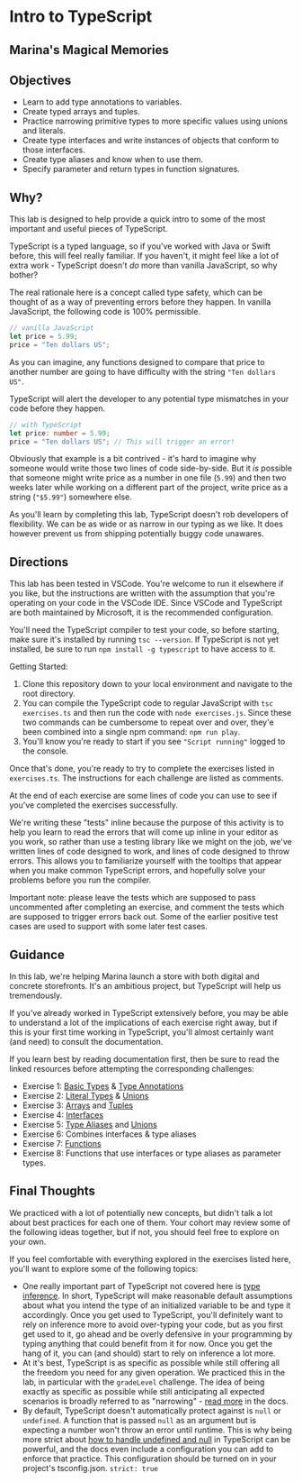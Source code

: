 # Intro to TypeScript

## Marina's Magical Memories

## Objectives

- Learn to add type annotations to variables.
- Create typed arrays and tuples.
- Practice narrowing primitive types to more specific values using unions and literals.
- Create type interfaces and write instances of objects that conform to those interfaces.
- Create type aliases and know when to use them.
- Specify parameter and return types in function signatures.

## Why?

This lab is designed to help provide a quick intro to some of the most important and useful pieces of TypeScript.

TypeScript is a typed language, so if you've worked with Java or Swift before, this will feel really familiar. If you haven't, it might feel like a lot of extra work - TypeScript doesn't _do_ more than vanilla JavaScript, so why bother?

The real rationale here is a concept called type safety, which can be thought of as a way of preventing errors before they happen.
In vanilla JavaScript, the following code is 100% permissible.

```js
// vanilla JavaScript
let price = 5.99;
price = "Ten dollars US";
```

As you can imagine, any functions designed to compare that price to another number are going to have difficulty with the string `"Ten dollars US"`.

TypeScript will alert the developer to any potential type mismatches in your code before they happen.

```ts
// with TypeScript
let price: number = 5.99;
price = "Ten dollars US"; // This will trigger an error!
```

Obviously that example is a bit contrived - it's hard to imagine why someone would write those two lines of code side-by-side. But it _is_ possible that someone might write price as a number in one file (`5.99`) and then two weeks later while working on a different part of the project, write price as a string (`"$5.99"`) somewhere else.

As you'll learn by completing this lab, TypeScript doesn't rob developers of flexibility. We can be as wide or as narrow in our typing as we like. It does however prevent us from shipping potentially buggy code unawares.

## Directions

This lab has been tested in VSCode. You're welcome to run it elsewhere if you like, but the instructions are written with the assumption that you're operating on your code in the VSCode IDE. Since VSCode and TypeScript are both maintained by Microsoft, it is the recommended configuration.

You'll need the TypeScript compiler to test your code, so before starting, make sure it's installed by running `tsc --version`. If TypeScript is not yet installed, be sure to run `npm install -g typescript` to have access to it.

Getting Started:

1. Clone this repository down to your local environment and navigate to the root directory.
2. You can compile the TypeScript code to regular JavaScript with `tsc exercises.ts` and then run the code with `node exercises.js`. Since these two commands can be cumbersome to repeat over and over, they'e been combined into a single npm command: `npm run play`.
3. You'll know you're ready to start if you see `"Script running"` logged to the console.

Once that's done, you're ready to try to complete the exercises listed in `exercises.ts`. The instructions for each challenge are listed as comments.

At the end of each exercise are some lines of code you can use to see if you've completed the exercises successfully.

We're writing these "tests" inline because the purpose of this activity is to help you learn to read the errors that will come up inline in your editor as you work, so rather than use a testing library like we might on the job, we've written lines of code designed to work, and lines of code designed to throw errors. This allows you to familiarize yourself with the tooltips that appear when you make common TypeScript errors, and hopefully solve your problems before you run the compiler.

Important note: please leave the tests which are supposed to pass uncommented after completing an exercise, and comment the tests which are supposed to trigger errors back out. Some of the earlier positive test cases are used to support with some later test cases.

## Guidance

In this lab, we're helping Marina launch a store with both digital and concrete storefronts. It's an ambitious project, but TypeScript will help us tremendously.

If you've already worked in TypeScript extensively before, you may be able to understand a lot of the implications of each exercise right away, but if this is your first time working in TypeScript, you'll almost certainly want (and need) to consult the documentation.

If you learn best by reading documentation first, then be sure to read the linked resources before attempting the corresponding challenges:

- Exercise 1: [Basic Types](https://www.typescriptlang.org/docs/handbook/2/everyday-types.html#the-primitives-string-number-and-boolean) & [Type Annotations](https://www.typescriptlang.org/docs/handbook/2/everyday-types.html#type-annotations-on-variables)
- Exercise 2: [Literal Types](https://www.typescriptlang.org/docs/handbook/2/everyday-types.html#literal-types) & [Unions](https://www.typescriptlang.org/docs/handbook/2/everyday-types.html#union-types)
- Exercise 3: [Arrays](https://www.tutorialsteacher.com/typescript/typescript-array) and [Tuples](https://www.typescriptlang.org/docs/handbook/2/objects.html#tuple-types)
- Exercise 4: [Interfaces](https://www.typescriptlang.org/docs/handbook/2/everyday-types.html#interfaces)
- Exercise 5: [Type Aliases](https://www.typescriptlang.org/docs/handbook/2/everyday-types.html#type-aliases) and [Unions](https://www.typescriptlang.org/docs/handbook/2/everyday-types.html#union-types)
- Exercise 6: Combines interfaces & type aliases
- Exercise 7: [Functions](https://www.typescriptlang.org/docs/handbook/2/functions.html)
- Exercise 8: Functions that use interfaces or type aliases as parameter types.

## Final Thoughts

We practiced with a lot of potentially new concepts, but didn't talk a lot about best practices for each one of them. Your cohort may review some of the following ideas together, but if not, you should feel free to explore on your own.

If you feel comfortable with everything explored in the exercises listed here, you'll want to explore some of the following topics:

- One really important part of TypeScript not covered here is [type inference](https://www.typescriptlang.org/docs/handbook/2/everyday-types.html#type-annotations-on-variables). In short, TypeScript will make reasonable default assumptions about what you intend the type of an initialized variable to be and type it accordingly. Once you get used to TypeScript, you'll definitely want to rely on inference more to avoid over-typing your code, but as you first get used to it, go ahead and be overly defensive in your programming by typing anything that could benefit from it for now. Once you get the hang of it, you can (and should) start to rely on inference a lot more.
- At it's best, TypeScript is as specific as possible while still offering all the freedom you need for any given operation. We practiced this in the lab, in particular with the `gradeLevel` challenge. The idea of being exactly as specific as possible while still anticipating all expected scenarios is broadly referred to as "narrowing" - [read more](https://www.typescriptlang.org/docs/handbook/2/narrowing.html) in the docs.
- By default, TypeScript doesn't automatically protect against is `null` or `undefined`. A function that is passed `null` as an argument but is expecting a number won't throw an error until runtime. This is why being more strict about [how to handle undefined and null](https://www.typescriptlang.org/docs/handbook/2/narrowing.html) in TypeScript can be powerful, and the docs even include a configuration you can add to enforce that practice. This configuration should be turned on in your project's tsconfig.json. `strict: true`
